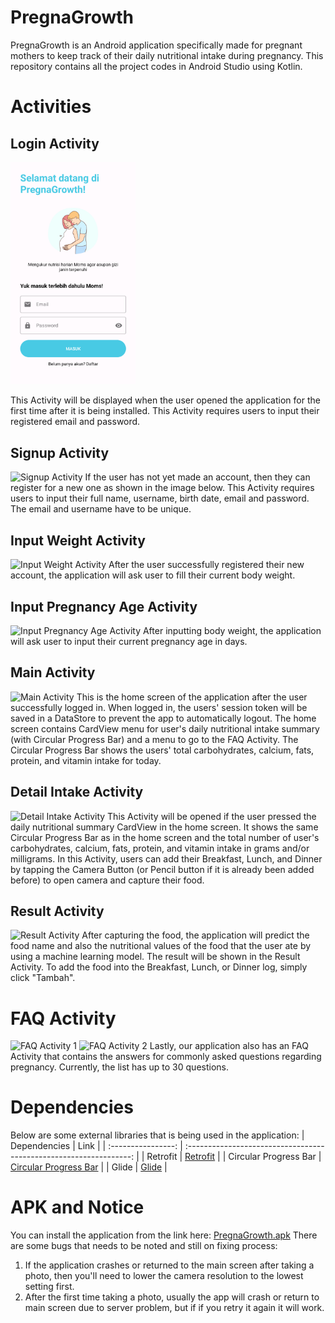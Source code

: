 # PregnaGrowth
PregnaGrowth is an Android application specifically made for pregnant mothers to keep track of their daily nutritional intake during pregnancy. This repository contains all the project codes in Android Studio using Kotlin.

# Activities
## Login Activity
<img src="images/LoginActivity.png" alt="Login Activity" width="200"/>

This Activity will be displayed when the user opened the application for the first time after it is being installed. This Activity requires users to input their registered email and password.

## Signup Activity
![Signup Activity](https://drive.google.com/file/d/1Zq_2UVlIVFNoF5G9lKr7_IubPPKaJwcg/view?usp=sharing)
If the user has not yet made an account, then they can register for a new one as shown in the image below. This Activity requires users to input their full name, username, birth date, email and password. The email and username have to be unique.

## Input Weight Activity
![Input Weight Activity](https://drive.google.com/file/d/1vZjxvWAOHdEZQuLaQAnXOWrImUgOO0_z/view?usp=sharing)
After the user successfully registered their new account, the application will ask user to fill their current body weight.

## Input Pregnancy Age Activity
![Input Pregnancy Age Activity](https://drive.google.com/file/d/1CvGUigviugAtL5fxj4vPYWxoSBrKbfto/view?usp=sharing)
After inputting body weight, the application will ask user to input their current pregnancy age in days.

## Main Activity
![Main Activity](https://drive.google.com/file/d/1oc6OVQZkiwtZN0Posl6GYrlqMF9pyD6e/view?usp=sharing)
This is the home screen of the application after the user successfully logged in. When logged in, the users' session token will be saved in a DataStore to prevent the app to automatically logout. The home screen contains CardView menu for user's daily nutritional intake summary (with Circular Progress Bar) and a menu to go to the FAQ Activity. The Circular Progress Bar shows the users' total carbohydrates, calcium, fats, protein, and vitamin intake for today.

## Detail Intake Activity
![Detail Intake Activity](https://drive.google.com/file/d/1Lme1-xunPRDqamncTmSSq1yQ_c4nxGTF/view?usp=sharing)
This Activity will be opened if the user pressed the daily nutritional summary CardView in the home screen. It shows the same Circular Progress Bar as in the home screen and the total number of user's carbohydrates, calcium, fats, protein, and vitamin intake in grams and/or milligrams. In this Activity, users can add their Breakfast, Lunch, and Dinner by tapping the Camera Button (or Pencil button if it is already been added before) to open camera and capture their food.

## Result Activity
![Result Activity](https://drive.google.com/file/d/17niqZMWJfmU8ISG1Y27EPrlA-UTQWMVw/view?usp=sharing)
After capturing the food, the application will predict the food name and also the nutritional values of the food that the user ate by using a machine learning model. The result will be shown in the Result Activity. To add the food into the Breakfast, Lunch, or Dinner log, simply click "Tambah".

# FAQ Activity
![FAQ Activity 1](https://drive.google.com/file/d/1pPh1IRXp0dpY0L6OAWwkG68FE7x4wfXX/view?usp=sharing)
![FAQ Activity 2](https://drive.google.com/file/d/1IZwDJydr1a_6QotvxZW3wFzM95LisJrK/view?usp=sharing)
Lastly, our application also has an FAQ Activity that contains the answers for commonly asked questions regarding pregnancy. Currently, the list has up to 30 questions.

# Dependencies
Below are some external libraries that is being used in the application:
|  Dependencies   |                                Link                                |
| :----------------: | :----------------------------------------------------------------: |
| Retrofit | [Retrofit](https://square.github.io/retrofit/) |
|  Circular Progress Bar  |  [Circular Progress Bar](https://github.com/lopspower/CircularProgressBar)  |
|   Glide  |   [Glide](https://github.com/bumptech/glide)  |

# APK and Notice
You can install the application from the link here: [PregnaGrowth.apk](https://drive.google.com/file/d/1wZg5OXF3PEJdn51DP4Qpg-yRE5QHHCQt/view?usp=sharing)
There are some bugs that needs to be noted and still on fixing process:
1. If the application crashes or returned to the main screen after taking a photo, then you'll need to lower the camera resolution to the lowest setting first.
2. After the first time taking a photo, usually the app will crash or return to main screen due to server problem, but if if you retry it again it will work.
